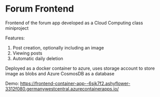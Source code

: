 # Forum Frontend

Frontend of the forum app developed as a Cloud Computing class miniproject

Features:
1. Post creation, optionally including an image
2. Viewing posts
3. Automatic daily deletion

Deployed as a docker container to azure, uses storage account to store image as blobs and Azure CosmosDB as a database

Demo: https://frontend-container-app--6sjk7f2.ashyflower-3312f080.germanywestcentral.azurecontainerapps.io/
